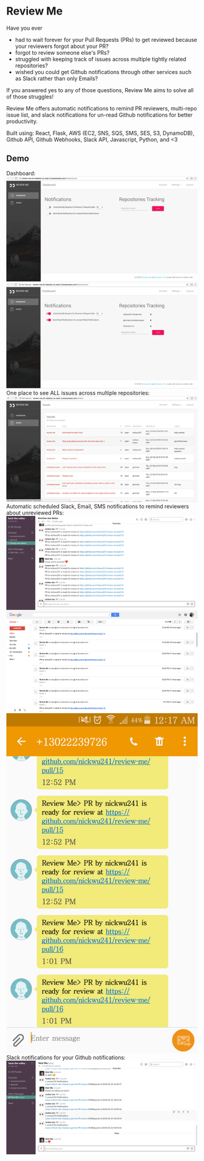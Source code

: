 # Review Me
Have you ever

- had to wait forever for your Pull Requests (PRs) to get reviewed because your reviewers forgot about your PR?
- forgot to review someone else's PRs?
- struggled with keeping track of issues across multiple tightly related repositories?
- wished you could get Github notifications through other services such as Slack rather than only Emails?

If you answered yes to any of those questions, Review Me aims to solve all of those struggles!

Review Me offers automatic notifications to remind PR reviewers, multi-repo issue list, and slack notifications for un-read Github notifications for better productivity.

Built using: React, Flask, AWS (EC2, SNS, SQS, SMS, SES, S3, DynamoDB), Github API, Github Webhooks, Slack API, Javascript, Python, and <3

## Demo
Dashboard:
<img src="/demo/dashboard1.png" />
<img src="/demo/dashboard2.png" />
One place to see ALL issues across multiple repositories:
<img src="/demo/issues.png" />
Automatic scheduled Slack, Email, SMS notifications to remind reviewers about unreviewed PRs:
<img src="/demo/ask_reviewer_slack.png" />
<img src="/demo/ask_reviewer_email.png" />
<img src="/demo/ask_reviewer_sms.png" />
Slack notifications for your Github notifications:
<img src="/demo/unread_notifications_slack.png" />
